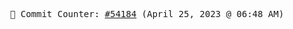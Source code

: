 <p align="center">
    <samp>
        📮 Commit Counter: <a href="https://github.com/Javascript-void0/Javascript-void0/commits/main">#54184</a> (April 25, 2023 @ 06:48 AM)
    </samp>
</p>